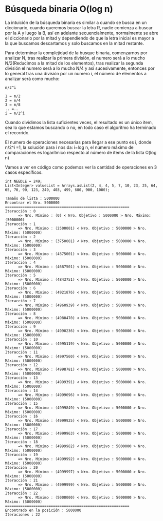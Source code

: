 # Búsqueda binaria O(log n)

La intuición de la búsqueda binaria es similar a cuando se busca en un diccionario, cuando queremos buscar la letra R, nadie comienza a buscar por la A y luego la B, así en adelante secuencialmente, normalmente se abre el diccionario por la mitad y dependiendo de que la letra inicial es mayor a la que buscamos descartamos y solo buscamos en la mitad restante.

Para determinar la complejidad de la busque binaria, comenzarnos por analizar N, tras realizar la primera división, el numero será a lo mucho N/2(Reducimos a la mitad de los elementos), tras realizar la segunda división el numero será a lo mucho N/4 y así sucesivamente, entonces por lo general tras una división por un numero i, el número de elementos a analizar será como mucho:
```
n/2^i 
```

```
1 = n/2
2 = n/4
3 = n/8
.. =..
i = n/2^i 
```

Cuando dividimos la lista suficientes veces, el resultado es un único ítem, sea lo que estamos buscando o no, en todo caso el algoritmo ha terminado el recorrido.

El numero de operaciones necesarias para llegar a ese punto es i, donde 
n/2^i  =1, la solución para i nos da: i=log n, el número máximo de comparaciones es logarítmico respecto al número de ítems de la lista O(log n)


Vamos a ver en código como podemos ver la cantidad de operaciones en 3 casos específicos.
```
int NEEDLE = 249;
List<Integer> valueList = Arrays.asList(2, 4, 4, 5, 7, 10, 23, 25, 64, 65, 70, 90, 123, 249, 403, 499, 600, 900, 1000);
```
```
Tamaño de lista : 5000000
Encontrar el Nro. 5000000
=========================================================
Iteracción : 0
      => Nro. Mínimo : (0) < Nro. Objetivo : 5000000 > Nro. Máximo: (5000000)
Iteracción : 1
      => Nro. Mínimo : (2500001) < Nro. Objetivo : 5000000 > Nro. Máximo: (5000000)
Iteracción : 2
      => Nro. Mínimo : (3750001) < Nro. Objetivo : 5000000 > Nro. Máximo: (5000000)
Iteracción : 3
      => Nro. Mínimo : (4375001) < Nro. Objetivo : 5000000 > Nro. Máximo: (5000000)
Iteracción : 4
      => Nro. Mínimo : (4687501) < Nro. Objetivo : 5000000 > Nro. Máximo: (5000000)
Iteracción : 5
      => Nro. Mínimo : (4843751) < Nro. Objetivo : 5000000 > Nro. Máximo: (5000000)
Iteracción : 6
      => Nro. Mínimo : (4921876) < Nro. Objetivo : 5000000 > Nro. Máximo: (5000000)
Iteracción : 7
      => Nro. Mínimo : (4960939) < Nro. Objetivo : 5000000 > Nro. Máximo: (5000000)
Iteracción : 8
      => Nro. Mínimo : (4980470) < Nro. Objetivo : 5000000 > Nro. Máximo: (5000000)
Iteracción : 9
      => Nro. Mínimo : (4990236) < Nro. Objetivo : 5000000 > Nro. Máximo: (5000000)
Iteracción : 10
      => Nro. Mínimo : (4995119) < Nro. Objetivo : 5000000 > Nro. Máximo: (5000000)
Iteracción : 11
      => Nro. Mínimo : (4997560) < Nro. Objetivo : 5000000 > Nro. Máximo: (5000000)
Iteracción : 12
      => Nro. Mínimo : (4998781) < Nro. Objetivo : 5000000 > Nro. Máximo: (5000000)
Iteracción : 13
      => Nro. Mínimo : (4999391) < Nro. Objetivo : 5000000 > Nro. Máximo: (5000000)
Iteracción : 14
      => Nro. Mínimo : (4999696) < Nro. Objetivo : 5000000 > Nro. Máximo: (5000000)
Iteracción : 15
      => Nro. Mínimo : (4999849) < Nro. Objetivo : 5000000 > Nro. Máximo: (5000000)
Iteracción : 16
      => Nro. Mínimo : (4999925) < Nro. Objetivo : 5000000 > Nro. Máximo: (5000000)
Iteracción : 17
      => Nro. Mínimo : (4999963) < Nro. Objetivo : 5000000 > Nro. Máximo: (5000000)
Iteracción : 18
      => Nro. Mínimo : (4999982) < Nro. Objetivo : 5000000 > Nro. Máximo: (5000000)
Iteracción : 19
      => Nro. Mínimo : (4999992) < Nro. Objetivo : 5000000 > Nro. Máximo: (5000000)
Iteracción : 20
      => Nro. Mínimo : (4999997) < Nro. Objetivo : 5000000 > Nro. Máximo: (5000000)
Iteracción : 21
      => Nro. Mínimo : (4999999) < Nro. Objetivo : 5000000 > Nro. Máximo: (5000000)
Iteracción : 22
      => Nro. Mínimo : (5000000) < Nro. Objetivo : 5000000 > Nro. Máximo: (5000000)
=========================================================
Encontrado en la posición : 5000000
Iteraciones : 22
```
